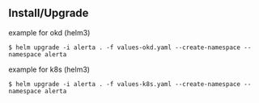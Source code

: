 ## Install/Upgrade

example for okd (helm3)
```
$ helm upgrade -i alerta . -f values-okd.yaml --create-namespace --namespace alerta
```

example for k8s (helm3)
```
$ helm upgrade -i alerta . -f values-k8s.yaml --create-namespace --namespace alerta
```